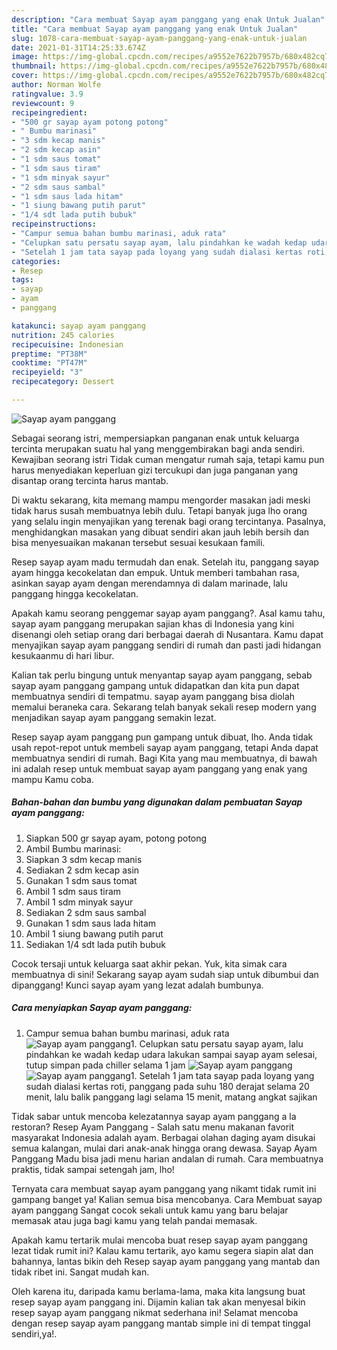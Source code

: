 ```yaml
---
description: "Cara membuat Sayap ayam panggang yang enak Untuk Jualan"
title: "Cara membuat Sayap ayam panggang yang enak Untuk Jualan"
slug: 1078-cara-membuat-sayap-ayam-panggang-yang-enak-untuk-jualan
date: 2021-01-31T14:25:33.674Z
image: https://img-global.cpcdn.com/recipes/a9552e7622b7957b/680x482cq70/sayap-ayam-panggang-foto-resep-utama.jpg
thumbnail: https://img-global.cpcdn.com/recipes/a9552e7622b7957b/680x482cq70/sayap-ayam-panggang-foto-resep-utama.jpg
cover: https://img-global.cpcdn.com/recipes/a9552e7622b7957b/680x482cq70/sayap-ayam-panggang-foto-resep-utama.jpg
author: Norman Wolfe
ratingvalue: 3.9
reviewcount: 9
recipeingredient:
- "500 gr sayap ayam potong potong"
- " Bumbu marinasi"
- "3 sdm kecap manis"
- "2 sdm kecap asin"
- "1 sdm saus tomat"
- "1 sdm saus tiram"
- "1 sdm minyak sayur"
- "2 sdm saus sambal"
- "1 sdm saus lada hitam"
- "1 siung bawang putih parut"
- "1/4 sdt lada putih bubuk"
recipeinstructions:
- "Campur semua bahan bumbu marinasi, aduk rata"
- "Celupkan satu persatu sayap ayam, lalu pindahkan ke wadah kedap udara lakukan sampai sayap ayam selesai, tutup simpan pada chiller selama 1 jam"
- "Setelah 1 jam tata sayap pada loyang yang sudah dialasi kertas roti, panggang pada suhu 180 derajat selama 20 menit, lalu balik panggang lagi selama 15 menit, matang angkat sajikan"
categories:
- Resep
tags:
- sayap
- ayam
- panggang

katakunci: sayap ayam panggang 
nutrition: 245 calories
recipecuisine: Indonesian
preptime: "PT38M"
cooktime: "PT47M"
recipeyield: "3"
recipecategory: Dessert

---
```



![Sayap ayam panggang](https://img-global.cpcdn.com/recipes/a9552e7622b7957b/680x482cq70/sayap-ayam-panggang-foto-resep-utama.jpg)

Sebagai seorang istri, mempersiapkan panganan enak untuk keluarga tercinta merupakan suatu hal yang menggembirakan bagi anda sendiri. Kewajiban seorang istri Tidak cuman mengatur rumah saja, tetapi kamu pun harus menyediakan keperluan gizi tercukupi dan juga panganan yang disantap orang tercinta harus mantab.

Di waktu  sekarang, kita memang mampu mengorder masakan jadi meski tidak harus susah membuatnya lebih dulu. Tetapi banyak juga lho orang yang selalu ingin menyajikan yang terenak bagi orang tercintanya. Pasalnya, menghidangkan masakan yang dibuat sendiri akan jauh lebih bersih dan bisa menyesuaikan makanan tersebut sesuai kesukaan famili. 

Resep sayap ayam madu termudah dan enak. Setelah itu, panggang sayap ayam hingga kecokelatan dan empuk. Untuk memberi tambahan rasa, asinkan sayap ayam dengan merendamnya di dalam marinade, lalu panggang hingga kecokelatan.

Apakah kamu seorang penggemar sayap ayam panggang?. Asal kamu tahu, sayap ayam panggang merupakan sajian khas di Indonesia yang kini disenangi oleh setiap orang dari berbagai daerah di Nusantara. Kamu dapat menyajikan sayap ayam panggang sendiri di rumah dan pasti jadi hidangan kesukaanmu di hari libur.

Kalian tak perlu bingung untuk menyantap sayap ayam panggang, sebab sayap ayam panggang gampang untuk didapatkan dan kita pun dapat membuatnya sendiri di tempatmu. sayap ayam panggang bisa diolah memalui beraneka cara. Sekarang telah banyak sekali resep modern yang menjadikan sayap ayam panggang semakin lezat.

Resep sayap ayam panggang pun gampang untuk dibuat, lho. Anda tidak usah repot-repot untuk membeli sayap ayam panggang, tetapi Anda dapat membuatnya sendiri di rumah. Bagi Kita yang mau membuatnya, di bawah ini adalah resep untuk membuat sayap ayam panggang yang enak yang mampu Kamu coba.

<!--inarticleads1-->

##### Bahan-bahan dan bumbu yang digunakan dalam pembuatan Sayap ayam panggang:

1. Siapkan 500 gr sayap ayam, potong potong
1. Ambil  Bumbu marinasi:
1. Siapkan 3 sdm kecap manis
1. Sediakan 2 sdm kecap asin
1. Gunakan 1 sdm saus tomat
1. Ambil 1 sdm saus tiram
1. Ambil 1 sdm minyak sayur
1. Sediakan 2 sdm saus sambal
1. Gunakan 1 sdm saus lada hitam
1. Ambil 1 siung bawang putih parut
1. Sediakan 1/4 sdt lada putih bubuk


Cocok tersaji untuk keluarga saat akhir pekan. Yuk, kita simak cara membuatnya di sini! Sekarang sayap ayam sudah siap untuk dibumbui dan dipanggang! Kunci sayap ayam yang lezat adalah bumbunya. 

<!--inarticleads2-->

##### Cara menyiapkan Sayap ayam panggang:

1. Campur semua bahan bumbu marinasi, aduk rata
<img src="https://img-global.cpcdn.com/steps/fe6fc2f9f4032d95/160x128cq70/sayap-ayam-panggang-langkah-memasak-1-foto.jpg" alt="Sayap ayam panggang">1. Celupkan satu persatu sayap ayam, lalu pindahkan ke wadah kedap udara lakukan sampai sayap ayam selesai, tutup simpan pada chiller selama 1 jam
<img src="https://img-global.cpcdn.com/steps/874a4b9b40be481c/160x128cq70/sayap-ayam-panggang-langkah-memasak-2-foto.jpg" alt="Sayap ayam panggang"><img src="https://img-global.cpcdn.com/steps/a5d1e9aae69d1d98/160x128cq70/sayap-ayam-panggang-langkah-memasak-2-foto.jpg" alt="Sayap ayam panggang">1. Setelah 1 jam tata sayap pada loyang yang sudah dialasi kertas roti, panggang pada suhu 180 derajat selama 20 menit, lalu balik panggang lagi selama 15 menit, matang angkat sajikan


Tidak sabar untuk mencoba kelezatannya sayap ayam panggang a la restoran? Resep Ayam Panggang - Salah satu menu makanan favorit masyarakat Indonesia adalah ayam. Berbagai olahan daging ayam disukai semua kalangan, mulai dari anak-anak hingga orang dewasa. Sayap Ayam Panggang Madu bisa jadi menu harian andalan di rumah. Cara membuatnya praktis, tidak sampai setengah jam, lho! 

Ternyata cara membuat sayap ayam panggang yang nikamt tidak rumit ini gampang banget ya! Kalian semua bisa mencobanya. Cara Membuat sayap ayam panggang Sangat cocok sekali untuk kamu yang baru belajar memasak atau juga bagi kamu yang telah pandai memasak.

Apakah kamu tertarik mulai mencoba buat resep sayap ayam panggang lezat tidak rumit ini? Kalau kamu tertarik, ayo kamu segera siapin alat dan bahannya, lantas bikin deh Resep sayap ayam panggang yang mantab dan tidak ribet ini. Sangat mudah kan. 

Oleh karena itu, daripada kamu berlama-lama, maka kita langsung buat resep sayap ayam panggang ini. Dijamin kalian tak akan menyesal bikin resep sayap ayam panggang nikmat sederhana ini! Selamat mencoba dengan resep sayap ayam panggang mantab simple ini di tempat tinggal sendiri,ya!.

